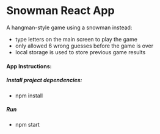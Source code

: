 # Snowman React App

A hangman-style game using a snowman instead:
- type letters on the main screen to play the game
- only allowed 6 wrong guesses before the game is over
- local storage is used to store previous game results


#### App Instructions:

##### Install project dependencies:
- npm install

##### Run
- npm start
